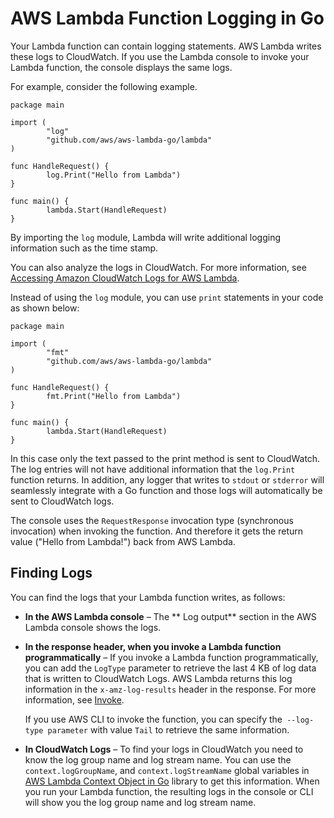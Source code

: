 # AWS Lambda Function Logging in Go<a name="go-programming-model-logging"></a>

Your Lambda function can contain logging statements\. AWS Lambda writes these logs to CloudWatch\. If you use the Lambda console to invoke your Lambda function, the console displays the same logs\. 

For example, consider the following example\. 

```
package main
 
import (
        "log"       
        "github.com/aws/aws-lambda-go/lambda"
)
 
func HandleRequest() {
        log.Print("Hello from Lambda")
}
 
func main() {
        lambda.Start(HandleRequest)
}
```

By importing the `log` module, Lambda will write additional logging information such as the time stamp\.

You can also analyze the logs in CloudWatch\. For more information, see [Accessing Amazon CloudWatch Logs for AWS Lambda](monitoring-functions-logs.md)\.

Instead of using the `log` module, you can use `print` statements in your code as shown below:

```
package main
 
import ( 
        "fmt"        
        "github.com/aws/aws-lambda-go/lambda"
)
 
func HandleRequest() {
        fmt.Print("Hello from Lambda")
}
 
func main() {
        lambda.Start(HandleRequest)
}
```

In this case only the text passed to the print method is sent to CloudWatch\. The log entries will not have additional information that the `log.Print` function returns\. In addition, any logger that writes to `stdout` or `stderror` will seamlessly integrate with a Go function and those logs will automatically be sent to CloudWatch logs\. 

The console uses the `RequestResponse` invocation type \(synchronous invocation\) when invoking the function\. And therefore it gets the return value \("Hello from Lambda\!"\) back from AWS Lambda\.

## Finding Logs<a name="go-logging-finding-logs"></a>

You can find the logs that your Lambda function writes, as follows:
+ **In the AWS Lambda console** – The ** Log output** section in the AWS Lambda console shows the logs\. 
+ **In the response header, when you invoke a Lambda function programmatically** – If you invoke a Lambda function programmatically, you can add the `LogType` parameter to retrieve the last 4 KB of log data that is written to CloudWatch Logs\. AWS Lambda returns this log information in the `x-amz-log-results` header in the response\. For more information, see [Invoke](API_Invoke.md)\.

  If you use AWS CLI to invoke the function, you can specify the` --log-type parameter` with value `Tail` to retrieve the same information\.
+ **In CloudWatch Logs** – To find your logs in CloudWatch you need to know the log group name and log stream name\. You can use the `context.logGroupName`, and `context.logStreamName` global variables in [AWS Lambda Context Object in Go](#go-programming-model-logging) library to get this information\. When you run your Lambda function, the resulting logs in the console or CLI will show you the log group name and log stream name\. 